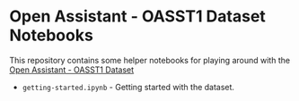 # Open Assistant - OASST1 Dataset Notebooks

This repository contains some helper notebooks for playing around with the
[Open Assistant - OASST1 Dataset](https://huggingface.co/datasets/OpenAssistant/oasst1)

- `getting-started.ipynb` - Getting started with the dataset.
